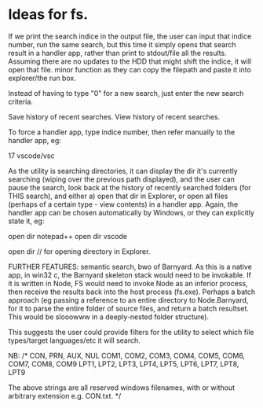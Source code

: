 # Ideas for fs.

If we print the search indice in the output file, the user can input that indice number, run the same search, but this time it simply opens that search result in a handler app, rather than print to stdout/file all the results. Assuming there are no updates to the HDD that might shift the indice, it will open that file. minor function as they can copy the filepath and paste it into explorer/the run box.

Instead of having to type "0" for a new search, just enter the new search criteria.

Save history of recent searches.
View history of recent searches.

To force a handler app, type indice number, then refer manually to the handler app, eg:

17 vscode/vsc

As the utility is searching directories, it can display the dir it's currently searching (wiping over the previous path displayed), and the user can pause the search, look back at the history of recently searched folders (for THIS search), and either a) open that dir in Explorer, or open all files (perhaps of a certain type - view contents) in a handler app. Again, the handler app can be chosen automatically by Windows, or they can explicitly state it, eg:

open dir notepad++
open dir vscode

open dir // for opening directory in Explorer.

FURTHER FEATURES: semantic search, bwo of Barnyard. As this is a native app, in win32 c, the Barnyard skeleton stack would need to be invokable. If it is written in Node, FS would need to invoke Node as an inferior process, then receive the results back into the host process (fs.exe). Perhaps a batch approach (eg passing a reference to an entire directory to Node.Barnyard, for it to parse the entire folder of source files, and return a batch resultset. This would be slooowww in a deeply-nested folder structure).

This suggests the user could provide filters for the utility to select which file types/target languages/etc it will search.


NB:
/*
  CON, PRN, AUX, NUL 
  COM1, COM2, COM3, COM4, COM5, COM6, COM7, COM8, COM9
  LPT1, LPT2, LPT3, LPT4, LPT5, LPT6, LPT7, LPT8, LPT9
  
  The above strings are all reserved windows filenames, with or without
  arbitrary extension e.g. CON.txt.
*/

